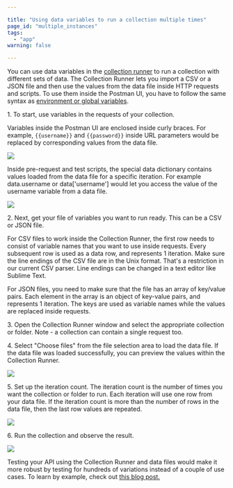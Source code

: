 ```yaml
---

title: "Using data variables to run a collection multiple times"
page_id: "multiple_instances"
tags: 
  - "app"
warning: false

---
```


You can use data variables in the [collection runner][0] to run a collection with different sets of data. The Collection Runner lets you import a CSV or a JSON file and then use the values from the data file inside HTTP requests and scripts. To use them inside the Postman UI, you have to follow the same syntax as [environment or global variables][1].

1\. To start, use variables in the requests of your collection.

Variables inside the Postman UI are enclosed inside curly braces. For example, `{{username}}` and `{{password}}` inside URL parameters would be replaced by corresponding values from the data file.

[![](https://www.postman.com/img/v1/docs/multiple_instances/multiple_instances_1.png)
][2]

Inside pre-request and test scripts, the special data dictionary contains values loaded from the data file for a specific iteration. For example data.username or data\['username'\] would let you access the value of the username variable from a data file.

[![](https://www.postman.com/img/v1/docs/multiple_instances/multiple_instances_2.png)
][3]

2\. Next, get your file of variables you want to run ready. This can be a CSV or JSON file.

For CSV files to work inside the Collection Runner, the first row needs to consist of variable names that you want to use inside requests. Every subsequent row is used as a data row, and represents 1 iteration. Make sure the line endings of the CSV file are in the Unix format. That's a restriction in our current CSV parser. Line endings can be changed in a text editor like Sublime Text.

For JSON files, you need to make sure that the file has an array of key/value pairs. Each element in the array is an object of key-value pairs, and represents 1 iteration. The keys are used as variable names while the values are replaced inside requests.

3\. Open the Collection Runner window and select the appropriate collection or folder. Note - a collection can contain a single request too.

4\. Select "Choose files" from the file selection area to load the data file. If the data file was loaded successfully, you can preview the values within the Collection Runner.

[![](https://www.postman.com/img/v1/docs/multiple_instances/multiple_instances_3.png)
][4]

5\. Set up the iteration count. The iteration count is the number of times you want the collection or folder to run. Each iteration will use one row from your data file. If the iteration count is more than the number of rows in the data file, then the last row values are repeated.

[![](https://www.postman.com/img/v1/docs/multiple_instances/multiple_instances_4.png)
][5]

6\. Run the collection and observe the result.

[![](https://www.postman.com/img/v1/docs/multiple_instances/multiple_instances_5.png)
][6]

Testing your API using the Collection Runner and data files would make it more robust by testing for hundreds of variations instead of a couple of use cases. To learn by example, check out [this blog post.][7]


[0]: http://www.postman.com/docs/running_collections
[1]: http://www.postman.com/docs/environments
[2]: https://www.postman.com/img/v1/docs/multiple_instances/multiple_instances_1.png
[3]: https://www.postman.com/img/v1/docs/multiple_instances/multiple_instances_2.png
[4]: https://www.postman.com/img/v1/docs/multiple_instances/multiple_instances_3.png
[5]: https://www.postman.com/img/v1/docs/multiple_instances/multiple_instances_4.png
[6]: https://www.postman.com/img/v1/docs/multiple_instances/multiple_instances_5.png
[7]: https://blog.postman.com/2014/10/28/using-csv-and-json-files-in-the-postman-collection-runner/
